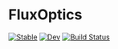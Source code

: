 # FluxOptics

[![Stable](https://img.shields.io/badge/docs-stable-blue.svg)](https://anscoil.github.io/FluxOptics.jl/stable/)
[![Dev](https://img.shields.io/badge/docs-dev-blue.svg)](https://anscoil.github.io/FluxOptics.jl/dev/)
[![Build Status](https://github.com/anscoil/FluxOptics.jl/actions/workflows/CI.yml/badge.svg?branch=main)](https://github.com/anscoil/FluxOptics.jl/actions/workflows/CI.yml?query=branch%3Amain)
